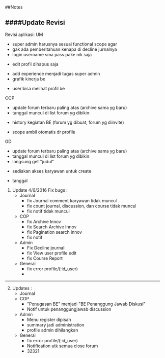 ##Notes

####Update Revisi
---
Revisi aplikasi:
UM
- super admin harusnya sesuai functional scope agar
- gak ada pemberitahuan kenapa di decline jurnalnya
- login username sma pass pake nik saja
+ edit profil dihapus saja
- add experience menjadi tugas super admin
- grafik kinerja be
+ user bisa melihat profil be

COP 
+ update forum terbaru paling atas (archive sama yg baru)
+ tanggal muncul di list forum yg dibikin
- history kegiatan BE (forum yg dibuat, forum yg diinvite)
+ scope ambil otomatis dr profile

GD
+ update forum terbaru paling atas (archive sama yg baru)
+ tanggal muncul di list forum yg dibikin
+ langsung get "judul"
- sediakan akses karyawan untuk create
+ tanggal



1. Update 4/6/2016
Fix bugs :
	- Journal
		+ fix Journal comment karyawan tidak muncul
		+ fix count journal, discussion, dan course tidak muncul
		+ fix notif tidak muncul
	- COP
		+ fix Archive Innov
		+ fix Search Archive Innov
		+ fix Pagination search innov
		+ fix notif
	- Admin
		+ Fix Decline journal
		+ fix View user profile edit
		+ fix Course Report
	- General
		+ fix error profile/(:id_user)
		+ 
		
----
2. Updates :
	- Journal
	- COP
		+ "Penugasan BE" menjadi "BE Penanggung Jawab Diskusi" 
		+ Notif untuk penanggungjawab discussion
	- Admin
		+ Menu register dipisah
		+ summary jadi administration
		+ profile admin dihilangkan
	- General
		+ fix error profile/(:id_user)
		+ Notification utk semua close forum
		+ 32321   

